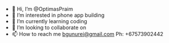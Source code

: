- 👋 Hi, I’m @OptimasPraim
- 👀 I’m interested in phone app building
- 🌱 I’m currently learning coding
- 💞️ I’m looking to collaborate on 
- 📫 How to reach me bgunurei@gmail.com   Ph: +67573902442

<!---
OptimasPraim/OptimasPraim is a ✨ special ✨ repository because its `README.md` (this file) appears on your GitHub profile.
You can click the Preview link to take a look at your changes.
--->
